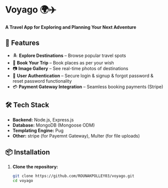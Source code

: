 # Voyago 🌍✈️

**A Travel App for Exploring and Planning Your Next Adventure**

## 🚀 Features

- 🏝️ **Explore Destinations** – Browse popular travel spots
- 📍 **Book Your Trip** – Book places as per your wish
- 📷 **Image Gallery** – See real-time photos of destinations
- 🔐 **User Authentication** – Secure login & signup & forgot password & reset password functionality
- 💳 **Payment Gateway Integration** – Seamless booking payments (Stripe)

## 🛠️ Tech Stack

- **Backend:** Node.js, Express.js
- **Database:** MongoDB (Mongoose ODM)
- **Templating Engine:** Pug
- **Other:** stripe (for Payemnt Gateway), Multer (for file uploads)

## 📦 Installation

1. **Clone the repository:**
   ```sh
   git clone https://github.com/ROUNAKPOLLEY03/voyago.git
   cd voyago
   ```
